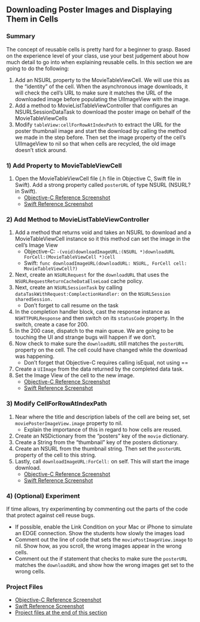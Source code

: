 ## Downloading Poster Images and Displaying Them in Cells

### Summary
The concept of reusable cells is pretty hard for a beginner to grasp. Based on the experience level of your class, use your best judgement about how much detail to go into when explaining reusable cells. In this section we are going to do the following:

1. Add an NSURL property to the MovieTableViewCell. We will use this as the “identity” of the cell. When the asynchronous image downloads, it will check the cell’s URL to make sure it matches the URL of the downloaded image before populating the UIImageView with the image.
1. Add a method to MovieListTableViewController that configures an NSURLSessionDataTask to download the poster image on behalf of the MovieTableViewCells
1. Modify ```tableView:cellForRowAtIndexPath``` to extract the URL for the poster thumbnail image and start the download by calling the method we made in the step before. Then set the image property of the cell’s UIImageView to nil so that when cells are recycled, the old image doesn’t stick around.

### 1) Add Property to MovieTableViewCell
1. Open the MovieTableViewCell file (.h file in Objective C, Swift file in Swift). Add a strong property called ```posterURL``` of type NSURL (NSURL? in Swift).
	* [Objective-C Reference Screenshot](/ImagesForGuide/imageDownload01_objc.png)
	* [Swift Reference Screenshot](/ImagesForGuide/imageDownload01_swift.png)

### 2) Add Method to MovieListTableViewController
1. Add a method that returns void and takes an NSURL to download and a MovieTableViewCell instance so it this method can set the image in the cell’s Image View
	* Objective-C: ```-(void)downloadImageURL:(NSURL *)downloadURL ForCell:(MovieTableViewCell *)cell```
	* Swift: ```func downloadImageURL(downloadURL: NSURL, ForCell cell: MovieTableViewCell?)```
1. Next, create an ```NSURLRequest``` for the ```downloadURL``` that uses the ```NSURLRequestReturnCacheDataElseLoad``` cache policy.
1. Next, create an ```NSURLSessionTask``` by calling ```dataTaskWithRequest:ComplectionHandler:``` on the ```NSURLSession sharedSession.```
	* Don’t forget to call resume on the task
1. In the completion handler block, cast the response instance as ```NSHTTPURLResponse``` and then switch on its ```statusCode``` property. In the switch, create a case for 200.
1. In the 200 case, dispatch to the main queue. We are going to be touching the UI and strange bugs will happen if we don’t.
1. Now check to make sure the ```downloadURL``` still matches the ```posterURL``` property on the cell. The cell could have changed while the download was happening.
	* Don’t forget that Objective-C requires calling isEqual, not using ==
1. Create a ```UIImage``` from the data returned by the completed data task.
1. Set the Image View of the cell to the new image.
	* [Objective-C Reference Screenshot](/ImagesForGuide/imageDownload02_objc.png)
	* [Swift Reference Screenshot](/ImagesForGuide/imageDownload02_swift.png)

### 3) Modify CellForRowAtIndexPath
1. Near where the title and description labels of the cell are being set, set ```moviePosterImageView.image``` property to nil.
	* Explain the importance of this in regard to how cells are reused.
1. Create an NSDictionary from the “posters” key of the ```movie``` dictionary.
1. Create a String from the “thumbnail” key of the posters dictionary.
1. Create an NSURL from the thumbnail string. Then set the ```posterURL``` property of the cell to this string.
1. Lastly, call ```downloadImageURL:ForCell:``` on self. This will start the image download.
	* [Objective-C Reference Screenshot](/ImagesForGuide/imageDownload03_objc.png)
	* [Swift Reference Screenshot](/ImagesForGuide/imageDownload03_swift.png)

### 4) (Optional) Experiment
If time allows, try experimenting by commenting out the parts of the code that protect against cell reuse bugs.

* If possible, enable the Link Condition on your Mac or iPhone to simulate an EDGE connection. Show the students how slowly the images load
* Comment out the line of code that sets the ```moviePostImageView.image``` to nil. Show how, as you scroll, the wrong images appear in the wrong cells.
* Comment out the if statement that checks to make sure the ```posterURL``` matches the ```downloadURL``` and show how the wrong images get set to the wrong cells.

### Project Files
* [Objective-C Reference Screenshot](/ImagesForGuide/imageDownload04_objc.png)
* [Swift Reference Screenshot](/ImagesForGuide/imageDownload04_swift.png)
* [Project files at the end of this section](/mobilebridge/iosbridge-rottentomatoes/releases/tag/v0.5-ImagesSectionDone)